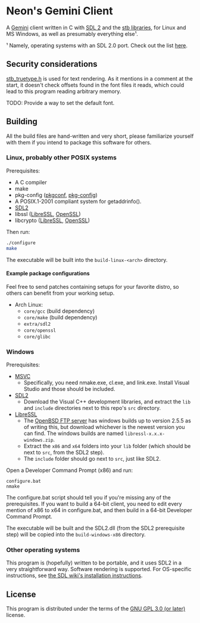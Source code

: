 # **Ne**on's Ge**mini** Client

A [Gemini](https://gemini.circumlunar.space/) client written in C with
[SDL 2](https://libsdl.org/) and the [stb
libraries](https://github.com/nothings/stb), for Linux and MS Windows,
as well as presumably everything else¹.

¹ Namely, operating systems with an SDL 2.0 port. Check out the list
[here](https://wiki.libsdl.org/Installation#Supported_platforms).

## Security considerations

[stb_truetype.h](src/stb_truetype.h) is used for text rendering. As it
mentions in a comment at the start, it doesn't check offsets found in
the font files it reads, which could lead to this program reading
arbitrary memory.

TODO: Provide a way to set the default font.

## Building

All the build files are hand-written and very short, please
familiarize yourself with them if you intend to package this software
for others.

### Linux, probably other POSIX systems

Prerequisites:

- A C compiler
- make
- pkg-config ([pkgconf](http://pkgconf.org/),
  [pkg-config](https://www.freedesktop.org/wiki/Software/pkg-config/))
- A POSIX.1-2001 compliant system for getaddrinfo().
- [SDL2](https://wiki.libsdl.org/Installation#Linux.2FUnix)
- libssl ([LibreSSL](https://www.libressl.org/),
  [OpenSSL](https://www.openssl.org/))
- libcrypto ([LibreSSL](https://www.libressl.org/),
  [OpenSSL](https://www.openssl.org/))

Then run:

```sh
./configure
make
```

The executable will be built into the `build-linux-<arch>` directory.

#### Example package configurations

Feel free to send patches containing setups for your favorite distro,
so others can benefit from your working setup.

- Arch Linux:
  - `core/gcc` (build dependency)
  - `core/make` (build dependency)
  - `extra/sdl2`
  - `core/openssl`
  - `core/glibc`

### Windows

Prerequisites:

- [MSVC](https://visualstudio.microsoft.com/)
  - Specifically, you need nmake.exe, cl.exe, and link.exe. Install
    Visual Studio and those should be included.
- [SDL2](https://libsdl.org/download-2.0.php)
  - Download the Visual C++ development libraries, and extract the
    `lib` and `include` directories next to this repo's `src`
    directory.
- [LibreSSL](https://www.libressl.org/)
  - The [OpenBSD FTP
    server](https://ftp.openbsd.org/pub/OpenBSD/LibreSSL/) has windows
    builds up to version 2.5.5 as of writing this, but download
    whichever is the newest version you can find. The windows builds
    are named `libressl-x.x.x-windows.zip`.
  - Extract the `x86` and `x64` folders into your `lib` folder (which
    should be next to `src`, from the SDL2 step).
  - The `include` folder should go next to `src`, just like SDL2.

Open a Developer Command Prompt (x86) and run:

```
configure.bat
nmake
```

The configure.bat script should tell you if you're missing any of the
prerequisites. If you want to build a 64-bit client, you need to edit
every mention of x86 to x64 in configure.bat, and then build in a
64-bit Developer Command Prompt.

The executable will be built and the SDL2.dll (from the SDL2
prerequisite step) will be copied into the `build-windows-x86`
directory.

### Other operating systems

This program is (hopefully) written to be portable, and it uses SDL2
in a very straightforward way. Software rendering is supported. For
OS-specific instructions, see [the SDL wiki's installation
instructions](https://wiki.libsdl.org/Installation#Supported_platforms).

## License

This program is distributed under the terms of the [GNU GPL 3.0 (or
later)](LICENSE.md) license.
